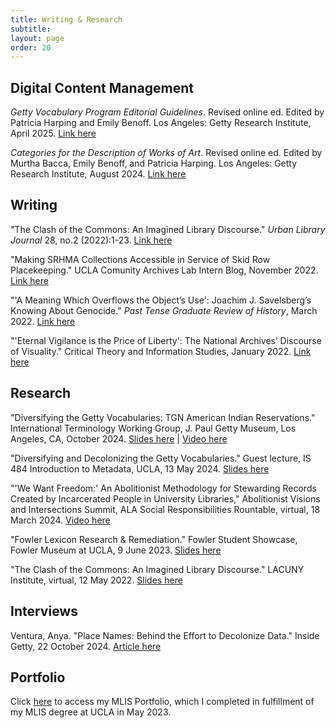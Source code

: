 ```yaml
---
title: Writing & Research
subtitle: 
layout: page
order: 20
---
```

## Digital Content Management

_Getty Vocabulary Program Editorial Guidelines_. Revised online ed. Edited by Patricia Harping and Emily Benoff. Los Angeles: Getty Research Institute, April 2025. [Link here](https://www.getty.edu/publications/vocabularies-editorial-guidelines/)

_Categories for the Description of Works of Art_. Revised online ed. Edited by Murtha Bacca, Emily Benoff, and Patricia Harping. Los Angeles: Getty Research Institute, August 2024. [Link here](https://www.getty.edu/publications/categories-description-works-art/)

## Writing 

"The Clash of the Commons: An Imagined Library Discourse." _Urban Library Journal_ 28, no.2 (2022):1-23. [Link here](https://academicworks.cuny.edu/ulj/vol28/iss2/2/)

"Making SRHMA Collections Accessible in Service of Skid Row Placekeeping." UCLA Comunity Archives Lab Intern Blog, November 2022. [Link here](https://communityarchiveslab.ucla.edu/ucla-community-archives-lab-andrew-w-mellon-foundation-blog/)

"'A Meaning Which Overflows the Object’s Use': Joachim J. Savelsberg’s Knowing About Genocide." _Past Tense Graduate Review of History_, March 2022. [Link here](https://pasttensejournal.com/2022/03/15/review-knowing-about-genocide/)

"'Eternal Vigilance is the Price of Liberty': The National Archives’ Discourse of Visuality." Critical Theory and Information Studies, January 2022. [Link here](https://criticaltheoryis.blogspot.com/2022/01/eternal-vigilance-is-price-of-liberty-1.html)

## Research

"Diversifying the Getty Vocabularies: TGN American Indian Reservations." International Terminology Working Group, J. Paul Getty Museum, Los Angeles, CA, October 2024. [Slides here](https://www.getty.edu/research/tools/vocabularies/000000_benoff_tgn_indigenous_20241023.pdf) | [Video here](https://drive.google.com/drive/folders/1tzhM7AECeOG-IDkRb6b6Y8Q-BI8aiUeD)


"Diversifying and Decolonizing the Getty Vocabularies." Guest lecture, IS 484 Introduction to Metadata, UCLA, 13 May 2024. [Slides here](https://docs.google.com/presentation/d/12OUgqWGxVcsgv-UdWkrO3e9l7mg6LB3MJn_pctsIgaw/edit?usp=sharing)

"'We Want Freedom:' An Abolitionist Methodology for Stewarding Records Created by Incarcerated People in University Libraries," Abolitionist Visions and Intersections Summit, ALA Social Responsibilities Rountable, virtual, 18 March 2024. [Video here](https://www.youtube.com/watch?v=33H5uD5srsk)

"Fowler Lexicon Research & Remediation." Fowler Student Showcase, Fowler Museum at UCLA, 9 June 2023. [Slides here](https://docs.google.com/presentation/d/1pVW-r1LHuYTjZxfJ8WBmLOVvjOoiG1CbcQW-GwkAkm0/edit?usp=sharing)

"The Clash of the Commons: An Imagined Library Discourse." LACUNY Institute, virtual, 12 May 2022. [Slides here](https://drive.google.com/file/d/1XJW1i9_X7w2880brfGfKgWXLb5j7lRe1/view?usp=sharing)

## Interviews

Ventura, Anya. "Place Names: Behind the Effort to Decolonize Data." Inside Getty, 22 October 2024. [Article here](https://www.getty.edu/news/getty-vocabulary-decolonizing-data/) 

## Portfolio

Click [here](https://drive.google.com/file/d/14jnmkKkGC-vCJmk-xYrbSHRqBlvK8VPx/view?usp=sharing) to access my MLIS Portfolio, which I completed in fulfillment of my MLIS degree at UCLA in May 2023.









